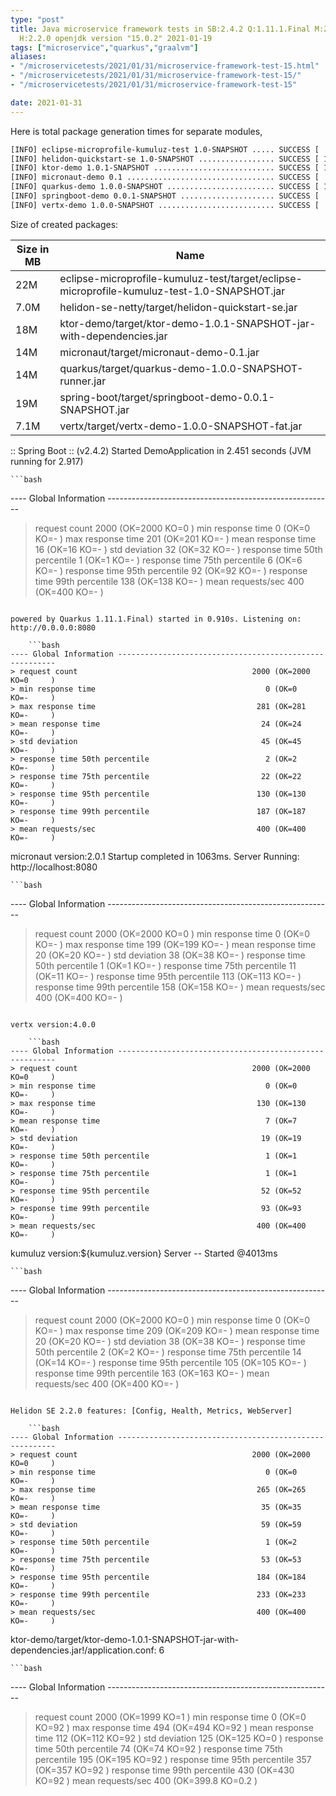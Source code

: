 ```yaml
---
type: "post"
title: Java microservice framework tests in SB:2.4.2 Q:1.11.1.Final M:2.3.0 V:4.0.0
  H:2.2.0 openjdk version "15.0.2" 2021-01-19
tags: ["microservice","quarkus","graalvm"]
aliases:
- "/microservicetests/2021/01/31/microservice-framework-test-15.html"
- "/microservicetests/2021/01/31/microservice-framework-test-15/"
- "/microservicetests/2021/01/31/microservice-framework-test-15"

date: 2021-01-31
---
```

 
Here is total package generation times for separate modules,
```bash
[INFO] eclipse-microprofile-kumuluz-test 1.0-SNAPSHOT ..... SUCCESS [  3.913 s]
[INFO] helidon-quickstart-se 1.0-SNAPSHOT ................. SUCCESS [ 11.036 s]
[INFO] ktor-demo 1.0.1-SNAPSHOT ........................... SUCCESS [ 12.125 s]
[INFO] micronaut-demo 0.1 ................................. SUCCESS [  8.091 s]
[INFO] quarkus-demo 1.0.0-SNAPSHOT ........................ SUCCESS [ 15.997 s]
[INFO] springboot-demo 0.0.1-SNAPSHOT ..................... SUCCESS [  7.429 s]
[INFO] vertx-demo 1.0.0-SNAPSHOT .......................... SUCCESS [  3.998 s]
```
Size of created packages:

| Size in MB |  Name |
|------------|-------|
| 22M | eclipse-microprofile-kumuluz-test/target/eclipse-microprofile-kumuluz-test-1.0-SNAPSHOT.jar |
| 7.0M | helidon-se-netty/target/helidon-quickstart-se.jar |
| 18M | ktor-demo/target/ktor-demo-1.0.1-SNAPSHOT-jar-with-dependencies.jar |
| 14M | micronaut/target/micronaut-demo-0.1.jar |
| 14M | quarkus/target/quarkus-demo-1.0.0-SNAPSHOT-runner.jar |
| 19M | spring-boot/target/springboot-demo-0.0.1-SNAPSHOT.jar |
| 7.1M | vertx/target/vertx-demo-1.0.0-SNAPSHOT-fat.jar |


:: Spring Boot :: (v2.4.2) Started DemoApplication in 2.451 seconds (JVM running for 2.917)

    ```bash
---- Global Information --------------------------------------------------------
> request count                                       2000 (OK=2000   KO=0     )
> min response time                                      0 (OK=0      KO=-     )
> max response time                                    201 (OK=201    KO=-     )
> mean response time                                    16 (OK=16     KO=-     )
> std deviation                                         32 (OK=32     KO=-     )
> response time 50th percentile                          1 (OK=1      KO=-     )
> response time 75th percentile                          6 (OK=6      KO=-     )
> response time 95th percentile                         92 (OK=92     KO=-     )
> response time 99th percentile                        138 (OK=138    KO=-     )
> mean requests/sec                                    400 (OK=400    KO=-     )
```

powered by Quarkus 1.11.1.Final) started in 0.910s. Listening on: http://0.0.0.0:8080

    ```bash
---- Global Information --------------------------------------------------------
> request count                                       2000 (OK=2000   KO=0     )
> min response time                                      0 (OK=0      KO=-     )
> max response time                                    281 (OK=281    KO=-     )
> mean response time                                    24 (OK=24     KO=-     )
> std deviation                                         45 (OK=45     KO=-     )
> response time 50th percentile                          2 (OK=2      KO=-     )
> response time 75th percentile                         22 (OK=22     KO=-     )
> response time 95th percentile                        130 (OK=130    KO=-     )
> response time 99th percentile                        187 (OK=187    KO=-     )
> mean requests/sec                                    400 (OK=400    KO=-     )
```

micronaut version:2.0.1 Startup completed in 1063ms. Server Running: http://localhost:8080

    ```bash
---- Global Information --------------------------------------------------------
> request count                                       2000 (OK=2000   KO=0     )
> min response time                                      0 (OK=0      KO=-     )
> max response time                                    199 (OK=199    KO=-     )
> mean response time                                    20 (OK=20     KO=-     )
> std deviation                                         38 (OK=38     KO=-     )
> response time 50th percentile                          1 (OK=1      KO=-     )
> response time 75th percentile                         11 (OK=11     KO=-     )
> response time 95th percentile                        113 (OK=113    KO=-     )
> response time 99th percentile                        158 (OK=158    KO=-     )
> mean requests/sec                                    400 (OK=400    KO=-     )
```

vertx version:4.0.0

    ```bash
---- Global Information --------------------------------------------------------
> request count                                       2000 (OK=2000   KO=0     )
> min response time                                      0 (OK=0      KO=-     )
> max response time                                    130 (OK=130    KO=-     )
> mean response time                                     7 (OK=7      KO=-     )
> std deviation                                         19 (OK=19     KO=-     )
> response time 50th percentile                          1 (OK=1      KO=-     )
> response time 75th percentile                          1 (OK=1      KO=-     )
> response time 95th percentile                         52 (OK=52     KO=-     )
> response time 99th percentile                         93 (OK=93     KO=-     )
> mean requests/sec                                    400 (OK=400    KO=-     )
```

kumuluz version:${kumuluz.version} Server -- Started @4013ms

    ```bash
---- Global Information --------------------------------------------------------
> request count                                       2000 (OK=2000   KO=0     )
> min response time                                      0 (OK=0      KO=-     )
> max response time                                    209 (OK=209    KO=-     )
> mean response time                                    20 (OK=20     KO=-     )
> std deviation                                         38 (OK=38     KO=-     )
> response time 50th percentile                          2 (OK=2      KO=-     )
> response time 75th percentile                         14 (OK=14     KO=-     )
> response time 95th percentile                        105 (OK=105    KO=-     )
> response time 99th percentile                        163 (OK=163    KO=-     )
> mean requests/sec                                    400 (OK=400    KO=-     )
```

Helidon SE 2.2.0 features: [Config, Health, Metrics, WebServer]

    ```bash
---- Global Information --------------------------------------------------------
> request count                                       2000 (OK=2000   KO=0     )
> min response time                                      0 (OK=0      KO=-     )
> max response time                                    265 (OK=265    KO=-     )
> mean response time                                    35 (OK=35     KO=-     )
> std deviation                                         59 (OK=59     KO=-     )
> response time 50th percentile                          1 (OK=2      KO=-     )
> response time 75th percentile                         53 (OK=53     KO=-     )
> response time 95th percentile                        184 (OK=184    KO=-     )
> response time 99th percentile                        233 (OK=233    KO=-     )
> mean requests/sec                                    400 (OK=400    KO=-     )
```

ktor-demo/target/ktor-demo-1.0.1-SNAPSHOT-jar-with-dependencies.jar!/application.conf: 6

    ```bash
---- Global Information --------------------------------------------------------
> request count                                       2000 (OK=1999   KO=1     )
> min response time                                      0 (OK=0      KO=92    )
> max response time                                    494 (OK=494    KO=92    )
> mean response time                                   112 (OK=112    KO=92    )
> std deviation                                        125 (OK=125    KO=0     )
> response time 50th percentile                         74 (OK=74     KO=92    )
> response time 75th percentile                        195 (OK=195    KO=92    )
> response time 95th percentile                        357 (OK=357    KO=92    )
> response time 99th percentile                        430 (OK=430    KO=92    )
> mean requests/sec                                    400 (OK=399.8  KO=0.2   )
```

